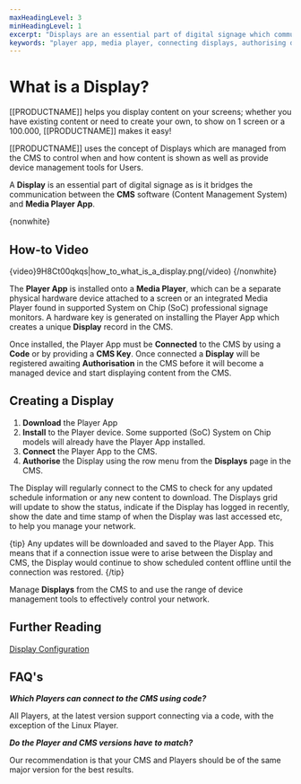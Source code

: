 ```yaml
---
maxHeadingLevel: 3
minHeadingLevel: 1
excerpt: "Displays are an essential part of digital signage which communicate between the CMS and Media Player App"
keywords: "player app, media player, connecting displays, authorising displays"
---
```


# What is a Display?

[[PRODUCTNAME]] helps you display content on your screens; whether you have existing content or need to create your own, to show on 1 screen or a 100.000, [[PRODUCTNAME]] makes it easy!

[[PRODUCTNAME]] uses the concept of Displays which are managed from the CMS to control when and how content is shown as well as provide device management tools for Users.

A **Display** is an essential part of digital signage as is it bridges the communication between the **CMS** software (Content Management System) and **Media Player App**. 

{nonwhite}

## How-to Video

{video}9H8Ct00qkqs|how_to_what_is_a_display.png(/video)
{/nonwhite}

The **Player App** is installed onto a **Media Player**, which can be a separate physical hardware device attached to a screen or an integrated Media Player found in supported System on Chip (SoC) professional signage monitors. A hardware key is generated on installing the Player App which creates a unique **Display** record in the CMS.

Once installed, the Player App must be **Connected** to the CMS by using a **Code** or by providing a **CMS Key**. Once connected a **Display** will be registered awaiting **Authorisation** in the CMS before it will become a managed device and start displaying content from the CMS.

## Creating a Display

1. **Download** the Player App
2. **Install** to the Player device. Some supported (SoC) System on Chip models will already have the Player App installed.
3. **Connect** the Player App to the CMS.
4. **Authorise** the Display using the row menu from the **Displays** page in the CMS.

The Display will regularly connect to the CMS to check for any updated schedule information or any new content to download. The Displays grid will update to show the status, indicate if the Display has logged in recently, show the date and time stamp of when the Display was last accessed etc, to help you manage your network.

{tip}
Any updates will be downloaded and saved to the Player App. This means that if a connection issue were to arise between the Display and CMS, the Display would continue to show scheduled content offline until the connection was restored.
{/tip}

Manage **Displays** from the CMS to and use the range of device management tools to effectively control your network. 

## Further Reading

[Display Configuration](configuration_of_displays.html)

## FAQ's

***Which Players can connect to the CMS using code?***

All Players, at the latest version support connecting via a code, with the exception of the Linux Player.

***Do the Player and CMS versions have to match?***

Our recommendation is that your CMS and Players should be of the same major version for the best results.














